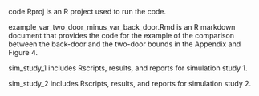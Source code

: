 code.Rproj is an R project used to run the code.

example_var_two_door_minus_var_back_door.Rmd is an R markdown document that provides the code for the example of the comparison between the back-door and the two-door bounds in the Appendix and Figure 4. 

sim_study_1 includes Rscripts, results, and reports for simulation study 1. 

sim_study_2 includes Rscripts, results, and reports for simulation study 2.
